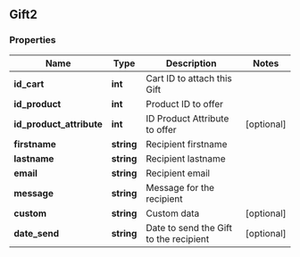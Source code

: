 ## Gift2

### Properties
Name | Type | Description | Notes
------------ | ------------- | ------------- | -------------
**id_cart** | **int** | Cart ID to attach this Gift | 
**id_product** | **int** | Product ID to offer | 
**id_product_attribute** | **int** | ID Product Attribute to offer | [optional] 
**firstname** | **string** | Recipient firstname | 
**lastname** | **string** | Recipient lastname | 
**email** | **string** | Recipient email | 
**message** | **string** | Message for the recipient | 
**custom** | **string** | Custom data | [optional] 
**date_send** | **string** | Date to send the Gift to the recipient | [optional] 



